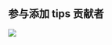 
## 参与添加 tips 贡献者

<a href="https://github.com/Cartesian-Music/tips/graphs/contributors">
  <img src="https://contrib.rocks/image?repo=Cartesian-Music/tips" />
</a>
